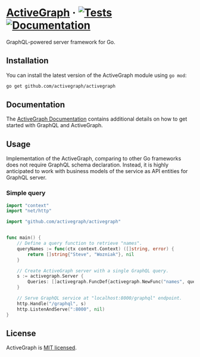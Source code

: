 # [ActiveGraph](https://activegraph.github.io) &middot; [![Tests][Tests]](https://github.com/activegraph/activegraph) [![Documentation][Documentation]](https://godoc.org/github.com/activegraph/activegraph)

GraphQL-powered server framework for Go.

## Installation

You can install the latest version of the ActiveGraph module using `go mod`:
```bash
go get github.com/activegraph/activegraph
```

## Documentation

The [ActiveGraph Documentation](https://activegraph.github.io) contains additional
details on how to get started with GraphQL and ActiveGraph.

## Usage

Implementation of the ActiveGraph, comparing to other Go frameworks does not require
GraphQL schema declaration. Instead, it is highly anticipated to work with
business models of the service as API entities for GraphQL server.

### Simple query
```go
import "context"
import "net/http"

import "github.com/activegraph/activegraph"


func main() {
    // Define a query function to retrieve "names".
    queryNames := func(ctx context.Context) ([]string, error) {
        return []string{"Steve", "Wozniak"}, nil
    }

    // Create ActiveGraph server with a single GraphQL query.
    s := activegraph.Server {
        Queries: []activegraph.FuncDef{activegraph.NewFunc("names", queryNames)},
    }

    // Serve GraphQL service at "localhost:8000/graphql" endpoint.
    http.Handle("/graphql", s)
    http.ListenAndServe(":8000", nil)
}
```

## License

ActiveGraph is [MIT licensed](LICENSE).

[Tests]: https://github.com/activegraph/activegraph/workflows/Tests/badge.svg
[Documentation]: https://godoc.org/github.com/activegraph/activegraph?status.svg
